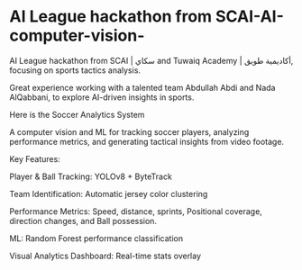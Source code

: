 # AI League hackathon from SCAI-AI-computer-vision-
AI League hackathon from SCAI | سكاي and Tuwaiq Academy | أكاديمية طويق, focusing on sports tactics analysis.

Great experience working with a talented team Abdullah Abdi and Nada AlQabbani, to explore AI-driven insights in sports.

Here is the Soccer Analytics System

A computer vision and ML for tracking soccer players, analyzing performance metrics, and generating tactical insights from video footage.

Key Features:

Player & Ball Tracking: YOLOv8 + ByteTrack

Team Identification: Automatic jersey color clustering

Performance Metrics: Speed, distance, sprints, Positional coverage, direction changes, and Ball possession.

ML: Random Forest performance classification

Visual Analytics Dashboard: Real-time stats overlay
